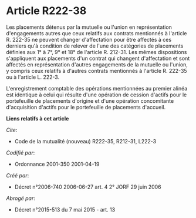 # Article R222-38

Les placements détenus par la mutuelle ou l'union en représentation d'engagements autres que ceux relatifs aux contrats
mentionnés à l'article R. 222-35 ne peuvent changer d'affectation pour être affectés à ces derniers qu'à condition de relever
de l'une des catégories de placements définies aux 1° à 7°, 9° et 18° de l'article R. 212-31. Les mêmes dispositions
s'appliquent aux placements d'un contrat qui changent d'affectation et sont affectés en représentation d'autres engagements
de la mutuelle ou l'union, y compris ceux relatifs à d'autres contrats mentionnés à l'article R. 222-35 ou à l'article L.
222-3.

L'enregistrement comptable des opérations mentionnées au premier alinéa est identique à celui qui résulte d'une opération de
cession d'actifs pour le portefeuille de placements d'origine et d'une opération concomitante d'acquisition d'actifs pour le
portefeuille de placements d'accueil.

**Liens relatifs à cet article**

_Cite_:

  - Code de la mutualité (nouveau) R222-35, R212-31, L222-3

_Codifié par_:

  - Ordonnance 2001-350 2001-04-19

_Créé par_:

  - Décret n°2006-740 2006-06-27 art. 4 2° JORF 29 juin 2006

_Abrogé par_:

  - Décret n°2015-513 du 7 mai 2015 - art. 13
